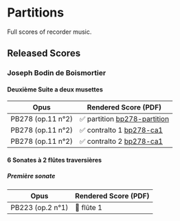 # Partitions

Full scores of recorder music.

## Released Scores

### Joseph Bodin de Boismortier

#### Deuxième Suite a deux musettes

| Opus              | Rendered Score (PDF)            |
|:-----------------:|---------------------------------|
| PB278 (op.11 n°2) | ✅ partition   [bp278-partition]|
| PB278 (op.11 n°2) | ✅ contralto 1 [bp278-ca1]      |
| PB278 (op.11 n°2) | ✅ contralto 2 [bp278-ca1]      |

#### 6 Sonates à 2 flûtes traversières

##### Première sonate

| Opus              | Rendered Score (PDF)            |
|:-----------------:|---------------------------------|
| PB223 (op.2 n°1)  | 🚧 flûte 1                      |


[bp278-ca1]: https://github.com/HolgerPeters/partitions/releases/download/v2024-06-15/boismortier-bp278-ca1.pdf
[bp278-ca2]: https://github.com/HolgerPeters/partitions/releases/download/v2024-06-15/boismortier-bp278-ca2.pdf
[bp278-partition]: https://github.com/HolgerPeters/partitions/releases/download/v2024-06-15/boismortier-bp278-partition.pdf
